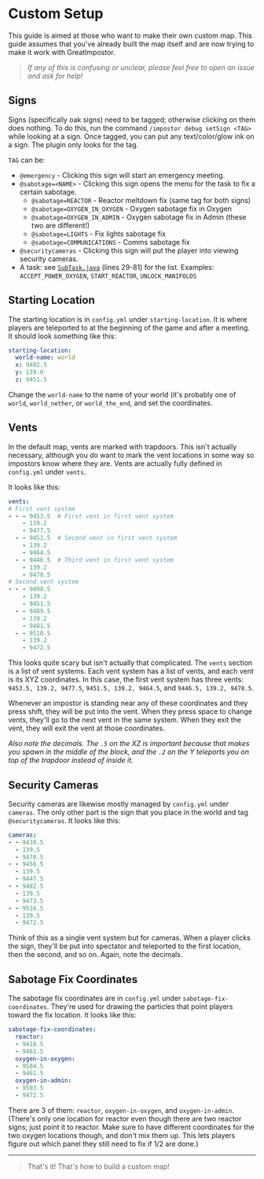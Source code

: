 # Custom Setup

This guide is aimed at those who want to make their own custom map.
This guide assumes that you've already built the map itself and are now trying to make it work with GreatImpostor.

> *If any of this is confusing or unclear, please feel free to open an issue and ask for help!*

## Signs

Signs (specifically oak signs) need to be tagged; otherwise clicking on them does nothing.
To do this, run the command `/impostor debug setSign <TAG>` while looking at a sign.
Once tagged, you can put any text/color/glow ink on a sign.
The plugin only looks for the tag.

`TAG` can be:
- `@emergency` - Clicking this sign will start an emergency meeting.
- `@sabotage=<NAME>` - Clicking this sign opens the menu for the task to fix a certain sabotage.
  - `@sabotage=REACTOR` - Reactor meltdown fix (same tag for both signs)
  - `@sabotage=OXYGEN_IN_OXYGEN` - Oxygen sabotage fix in Oxygen
  - `@sabotage=OXYGEN_IN_ADMIN` - Oxygen sabotage fix in Admin (these two are different!)
  - `@sabotage=LIGHTS` - Fix lights sabotage fix
  - `@sabotage=COMMUNICATIONS` - Comms sabotage fix
- `@securitycameras` - Clicking this sign will put the player into viewing security cameras.
- A task: see [`SubTask.java`](https://github.com/greatericontop/GreatImpostor/blob/main/src/main/java/io/github/greatericontop/greatimpostor/task/Subtask.java) (lines 29-81) for the list. Examples: `ACCEPT_POWER_OXYGEN`, `START_REACTOR`, `UNLOCK_MANIFOLDS`

## Starting Location

The starting location is in `config.yml` under `starting-location`.
It is where players are teleported to at the beginning of the game and after a meeting.
It should look something like this:

```yml
starting-location:
  world-name: world
  x: 9482.5
  y: 139.0
  z: 9451.5
```

Change the `world-name` to the name of your world (it's probably one of `world`, `world_nether`, or `world_the_end`, and set the coordinates.

## Vents

In the default map, vents are marked with trapdoors.
This isn't actually necessary, although you do want to mark the vent locations in some way so impostors know where they are.
Vents are actually fully defined in `config.yml` under `vents`.

It looks like this:

```yml
vents:
# First vent system
- - - 9453.5  # First vent in first vent system
    - 139.2
    - 9477.5
  - - 9451.5  # Second vent in first vent system
    - 139.2
    - 9464.5
  - - 9446.5  # Third vent in first vent system
    - 139.2
    - 9478.5
# Second vent system
- - - 9498.5
    - 139.2
    - 9451.5
  - - 9489.5
    - 139.2
    - 9481.5
  - - 9510.5
    - 139.2
    - 9472.5
```

This looks quite scary but isn't actually that complicated.
The `vents` section is a list of vent systems.
Each vent system has a list of vents, and each vent is its XYZ coordinates.
In this case, the first vent system has three vents: `9453.5, 139.2, 9477.5`, `9451.5, 139.2, 9464.5`, and `9446.5, 139.2, 9478.5`.

Whenever an impostor is standing near any of these coordinates and they press shift, they will be put into the vent.
When they press space to change vents, they'll go to the next vent in the same system.
When they exit the vent, they will exit the vent at those coordinates.

*Also note the decimals. The `.5` on the XZ is important because that makes you spawn in the middle of the block, and the `.2` on the Y teleports you on top of the trapdoor instead of inside it.*

## Security Cameras

Security cameras are likewise mostly managed by `config.yml` under `cameras`.
The only other part is the sign that you place in the world and tag `@securitycameras`.
It looks like this:

```yml
cameras:
- - 9430.5
  - 139.5
  - 9470.5
- - 9456.5
  - 139.5
  - 9447.5
- - 9482.5
  - 139.5
  - 9473.5
- - 9516.5
  - 139.5
  - 9472.5
```

Think of this as a single vent system but for cameras.
When a player clicks the sign, they'll be put into spectator and teleported to the first location, then the second, and so on.
Again, note the decimals.

## Sabotage Fix Coordinates

The sabotage fix coordinates are in `config.yml` under `sabotage-fix-coordinates`.
They're used for drawing the particles that point players toward the fix location.
It looks like this:

```yml
sabotage-fix-coordinates:
  reactor:
  - 9418.5
  - 9461.5
  oxygen-in-oxygen:
  - 9504.5
  - 9461.5
  oxygen-in-admin:
  - 9503.5
  - 9472.5
```

There are 3 of them: `reactor`, `oxygen-in-oxygen`, and `oxygen-in-admin`.
(There's only one location for reactor even though there are two reactor signs; just point it to reactor.
Make sure to have different coordinates for the two oxygen locations though, and don't mix them up.
This lets players figure out which panel they still need to fix if 1/2 are done.)

---

> That's it! That's how to build a custom map!
